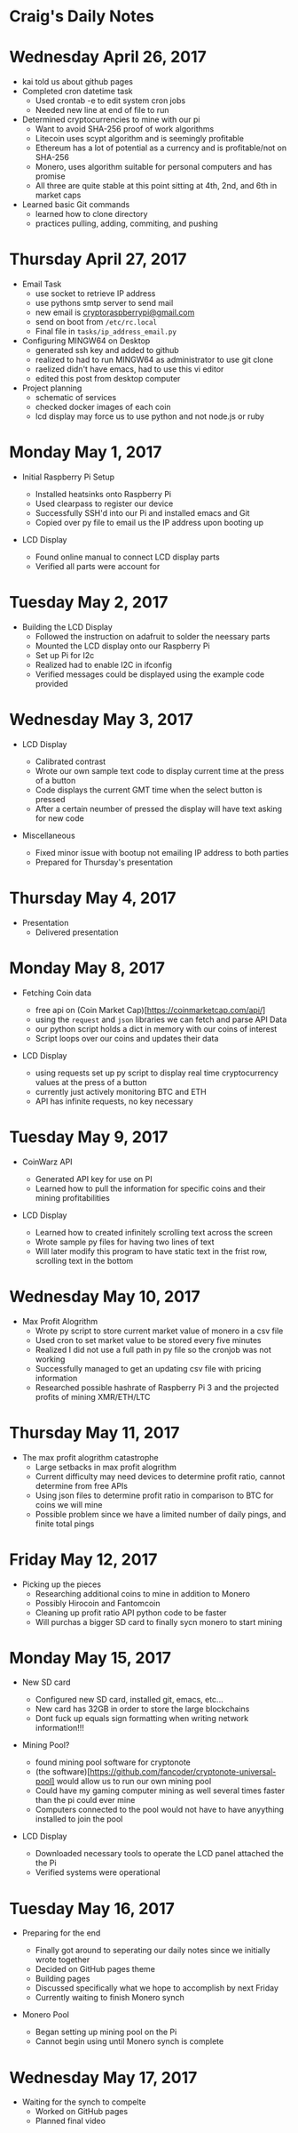 # Craig's Daily Notes

# Wednesday April 26, 2017

* kai told us about github pages
* Completed cron datetime task
  * Used crontab -e to edit system cron jobs
  * Needed new line at end of file to run
* Determined cryptocurrencies to mine with our pi
  * Want to avoid SHA-256 proof of work algorithms
  * Litecoin uses scypt algorithm and is seemingly profitable
  * Ethereum has a lot of potential as a currency and is profitable/not on SHA-256
  * Monero, uses algorithm suitable for personal computers and has promise
  * All three are quite stable at this point sitting at 4th, 2nd, and 6th in market caps
* Learned basic Git commands 
  * learned how to clone directory 
  * practices pulling, adding, commiting, and pushing

# Thursday April 27, 2017

* Email Task
  * use socket to retrieve IP address
  * use pythons smtp server to send mail
  * new email is cryptoraspberrypi@gmail.com
  * send on boot from `/etc/rc.local`
  * Final file in `tasks/ip_address_email.py`
* Configuring MINGW64 on Desktop
  * generated ssh key and added to github
  * realized to had to run MINGW64 as administrator to use git clone
  * raelized didn't have emacs, had to use this vi editor 
  * edited this post from desktop computer
* Project planning
  * schematic of services
  * checked docker images of each coin
  * lcd display may force us to use python and not node.js or ruby 

# Monday May 1, 2017

* Initial Raspberry Pi Setup 
  * Installed heatsinks onto Raspberry Pi 
  * Used clearpass to register our device 
  * Successfully SSH'd into our Pi and installed emacs and Git 
  * Copied over py file to email us the IP address upon booting up 

* LCD Display 
  * Found online manual to connect LCD display parts 
  * Verified all parts were account for

# Tuesday May 2, 2017

* Building the LCD Display 
  * Followed the instruction on adafruit to solder the neessary parts 
  * Mounted the LCD display onto our Raspberry Pi 
  * Set up Pi for I2c
  * Realized had to enable I2C in ifconfig
  * Verified messages could be displayed using the example code provided

# Wednesday May 3, 2017

* LCD Display
  * Calibrated contrast 
  * Wrote our own sample text code to display current time at the press of a button
  * Code displays the current GMT time when the select button is pressed 
  * After a certain neumber of pressed the display will have text asking for new code

* Miscellaneous 
  * Fixed minor issue with bootup not emailing IP address to both parties
  * Prepared for Thursday's presentation

# Thursday May 4, 2017 

* Presentation 
  * Delivered presentation
  
# Monday May 8, 2017

* Fetching Coin data
  * free api on (Coin Market Cap)[https://coinmarketcap.com/api/]
  * using the `request` and `json` libraries we can fetch and parse API Data
  * our python script holds a dict in memory with our coins of interest
  * Script loops over our coins and updates their data

* LCD Display
  * using requests set up py script to display real time cryptocurrency values at the press of a button
  * currently just actively monitoring BTC and ETH
  * API has infinite requests, no key necessary 

# Tuesday May 9, 2017

* CoinWarz API
  * Generated API key for use on PI
  * Learned how to pull the information for specific coins and their mining profitabilities

* LCD Display
  * Learned how to created infinitely scrolling text across the screen
  * Wrote sample py files for having two lines of text
  * Will later modify this program to have static text in the frist row, scrolling text in the bottom

# Wednesday May 10, 2017

* Max Profit Alogrithm
  * Wrote py script to store current market value of monero in a csv file
  * Used cron to set market value to be stored every five minutes
  * Realized I did not use a full path in py file so the cronjob was not working 
  * Successfully managed to get an updating csv file with pricing information 
  * Researched possible hashrate of Raspberry Pi 3 and the projected profits of mining XMR/ETH/LTC

# Thursday May 11, 2017

* The max profit alogrithm catastrophe
  * Large setbacks in max profit alogrithm
  * Current difficulty may need devices to determine profit ratio, cannot determine from free APIs
  * Using json files to determine profit ratio in comparison to BTC for coins we will mine
  * Possible problem since we have a limited number of daily pings, and finite total pings 

# Friday May 12, 2017

* Picking up the pieces
  * Researching additional coins to mine in addition to Monero
  * Possibly Hirocoin and Fantomcoin
  * Cleaning up profit ratio API python code to be faster
  * Will purchas a bigger SD card to finally sycn monero to start mining

# Monday May 15, 2017

* New SD card
  * Configured new SD card, installed git, emacs, etc...
  * New card has 32GB in order to store the large blockchains
  * Dont fuck up equals sign formatting when writing network information!!!

* Mining Pool?
  * found mining pool software for cryptonote
  * (the software)[https://github.com/fancoder/cryptonote-universal-pool] would allow us to run our own mining pool
  * Could have my gaming computer mining as well several times faster than the pi could ever mine
  * Computers connected to the pool would not have to have anyything installed to join the pool

* LCD Display
  * Downloaded necessary tools to operate the LCD panel attached the the Pi
  * Verified systems were operational

# Tuesday May 16, 2017 

* Preparing for the end 
  * Finally got around to seperating our daily notes since we initially wrote together 
  * Decided on GitHub pages theme
  * Building pages 
  * Discussed specifically what we hope to accomplish by next Friday 
  * Currently waiting to finish Monero synch

* Monero Pool 
  * Began setting up mining pool on the Pi 
  * Cannot begin using until Monero synch is complete

# Wednesday May 17, 2017 

* Waiting for the synch to compelte 
  * Worked on GitHub pages 
  * Planned final video 